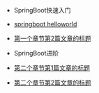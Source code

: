 * SpringBoot快速入门

 * [springboot helloworld](p1.md)
 * [第一个章节第2篇文章的标题](p2.md)

* SpringBoot进阶

 * [第二个章节第1篇文章的标题](p3.md)
 * [第二个章节第2篇文章的标题](p4.md)
